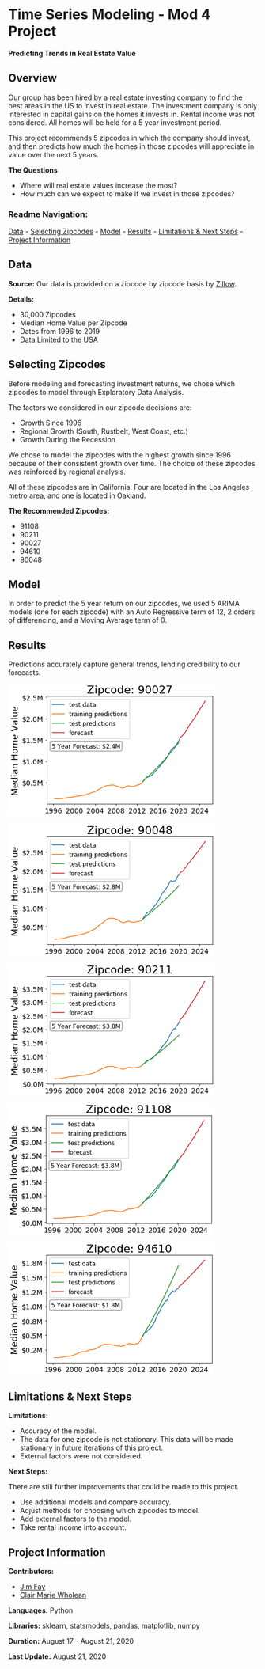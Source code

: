 # Time Series Modeling - Mod 4 Project
**Predicting Trends in Real Estate Value**

## Overview
Our group has been hired by a real estate investing company to find the best areas in the US to invest in real estate.  The investment company is only interested in capital gains on the homes it invests in.  Rental income was not considered. All homes will be held for a 5 year investment period.

This project recommends 5 zipcodes in which the company should invest, and then predicts how much the homes in those zipcodes will appreciate in value over the next 5 years.

**The Questions**
* Where will real estate values increase the most?
* How much can we expect to make if we invest in those zipcodes?

### Readme Navigation:
[Data](https://github.com/jrf6xh/Time-Series-Modeling#data) -
[Selecting Zipcodes](https://github.com/jrf6xh/Time-Series-Modeling#selecting-zipcodes) -
[Model](https://github.com/jrf6xh/Time-Series-Modeling#model) - 
[Results](https://github.com/jrf6xh/Time-Series-Modeling#results) - 
[Limitations & Next Steps](https://github.com/jrf6xh/Time-Series-Modeling#limitations-&-next-steps) - 
[Project Information](https://github.com/jrf6xh/Time-Series-Modeling#project-information)

## Data
**Source:**
Our data is provided on a zipcode by zipcode basis by [Zillow](https://www.zillow.com/research/data/).

**Details:**
* 30,000 Zipcodes
* Median Home Value per Zipcode
* Dates from 1996 to 2019
* Data Limited to the USA

## Selecting Zipcodes
Before modeling and forecasting investment returns, we chose which zipcodes to model through Exploratory Data Analysis.

The factors we considered in our zipcode decisions are:
* Growth Since 1996
* Regional Growth (South, Rustbelt, West Coast, etc.)
* Growth During the Recession

We chose to model the zipcodes with the highest growth since 1996 because of their consistent growth over time.  The choice of these zipcodes was reinforced by regional analysis.

All of these zipcodes are in California.  Four are located in the Los Angeles metro area, and one is located in Oakland.

**The Recommended Zipcodes:**
* 91108
* 90211
* 90027
* 94610
* 90048

## Model
In order to predict the 5 year return on our zipcodes, we used 5 ARIMA models (one for each zipcode) with an Auto Regressive term of 12, 2 orders of differencing, and a Moving Average term of 0.

## Results
Predictions accurately capture general trends, lending credibility to our forecasts.

![](https://github.com/jrf6xh/Time-Series-Modeling/blob/master/img/90027.png)

![](https://github.com/jrf6xh/Time-Series-Modeling/blob/master/img/90048.png)

![](https://github.com/jrf6xh/Time-Series-Modeling/blob/master/img/90211.png)

![](https://github.com/jrf6xh/Time-Series-Modeling/blob/master/img/91108.png)

![](https://github.com/jrf6xh/Time-Series-Modeling/blob/master/img/94610.png)

## Limitations & Next Steps
**Limitations:**
* Accuracy of the model.
* The data for one zipcode is not stationary. This data will be made stationary in future iterations of this project.
* External factors were not considered.

**Next Steps:**

There are still further improvements that could be made to this project.

* Use additional models and compare accuracy.
* Adjust methods for choosing which zipcodes to model.
* Add external factors to the model.
* Take rental income into account.

## Project Information
**Contributors:** 
* [Jim Fay](https://github.com/jrf6xh)
* [Clair Marie Wholean](https://github.com/clairmarie8)

**Languages:** Python

**Libraries:** sklearn, statsmodels, pandas, matplotlib, numpy

**Duration:** August 17 - August 21, 2020

**Last Update:** August 21, 2020